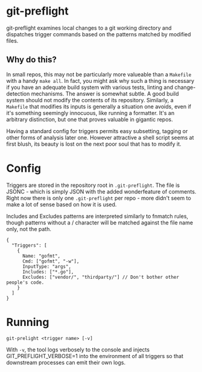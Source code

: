# git-preflight

git-preflight examines local changes to a git working directory and dispatches trigger commands based on the patterns matched by modified files.

## Why do this?
In small repos, this may not be particularly more valueable than a `Makefile` with a handy `make all`. In fact, you might ask why such a thing is necessary if you have an adequate build system with various tests, linting and change-detection mechanisms.  The answer is somewhat subtle. A good build system should not modify the contents of its repository. Similarly, a `Makefile` that modifies its inputs is generally a situation one avoids, even if it's something seemingly innocuous, like running a formatter. It's an arbitrary distinction, but one that proves valuable in gigantic repos.

Having a standard config for triggers permits easy subsetting, tagging or other forms of analysis later one. However attractive a shell script seems at first blush, its beauty is lost on the next poor soul that has to modify it.

# Config

Triggers are stored in the repository root in `.git-preflight`. The file is JSONC - which is simply JSON with the added wonderfeature of comments. Right now there is only one `.git-preflight` per repo - more didn't seem to make a lot of sense based on how it is used.

Includes and Excludes patterns are interpreted similarly to fnmatch rules, though patterns without a / character will be matched against the file name only, not the path.

```
{
  "Triggers": [
    {
      Name: "gofmt",
      Cmd: ["gofmt", "-w"],
      InputType: "args",
      Includes: ["*.go"],
      Excludes: ["vendor/", "thirdparty/"] // Don't bother other people's code.
    }
  ]
}
```

# Running
```
git-prelight <trigger name> [-v]
```

With `-v`, the tool logs verbosely to the console and injects GIT_PREFLIGHT_VERBOSE=1 into the environment of all triggers so that downstream processes can emit their own logs.

